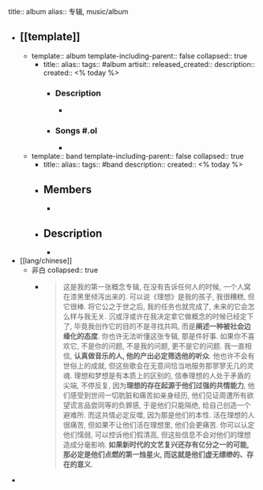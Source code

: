 title:: album
alias:: 专辑, music/album

- ## [[template]]
  - template:: album
    template-including-parent:: false
    collapsed:: true
    - title:: 
      alias:: 
      tags:: #album
      artisit:: 
      released_created:: 
      description:: 
      created:: <% today %>
      - ### Description
        -
      - ### Songs \#.ol
        -
  - template:: band
    template-including-parent:: false
    collapsed:: true
    - title:: 
      alias:: 
      tags:: #band
      description:: 
      created:: <% today %>
    - ## Members
      -
    - ## Description
      -
- [[lang/chinese]]
  - 非白
    collapsed:: true
    - > 这是我的第一张概念专辑, 在没有告诉任何人的时候, 一个人窝在漆黑里倾泻出来的. 可以说《理想》是我的孩子, 我很糟糕, 但它很棒. 将它公之于世之后, 我的任务也就完成了, 未来的它会怎么样与我无关. 沉或浮或许在我决定拿它做概念的时候已经定下了, 毕竟我创作它的目的不是寻找共鸣, 而是**阐述一种被社会边缘化的态度**.  你也许无法听懂这张专辑, 那是件好事. 如果你不喜欢它, 不是你的问题, 不是我的问题, 更不是它的问题.
      我一直相信, **认真做音乐的人, 他的产出必定筛选他的听众**. 他也许不会有世俗上的成就, 但这些歌会在无意间恰当地服务那寥寥无几的灵魂.  理想和梦想是有本质上的区别的, 信奉理想的人处于矛盾的尖端, 不停反复, 因为**理想的存在起源于他们过强的共情能力**, 他们感受到世间一切肮脏和痛苦如亲身经历, 他们见证周遭所有欲望谎言品尝同等的负罪感, 于是他们只能隔绝, 给自己创造一个避难所. 而这共情必定反噬, 因为那是他们的本性. 活在理想的人很痛苦, 但如果不让他们活在理想里, 他们会更痛苦.  你可以认定他们懦弱, 可以控诉他们假清高, 但这些信息不会对他们的理想造成分毫影响.
      **如果新时代的文艺复兴还存有亿分之一的可能, 那必定是他们点燃的第一烛星火, 而这就是他们虚无缥缈的、存在的意义**.
-